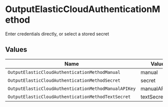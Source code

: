 # OutputElasticCloudAuthenticationMethod

Enter credentials directly, or select a stored secret


## Values

| Name                                                 | Value                                                |
| ---------------------------------------------------- | ---------------------------------------------------- |
| `OutputElasticCloudAuthenticationMethodManual`       | manual                                               |
| `OutputElasticCloudAuthenticationMethodSecret`       | secret                                               |
| `OutputElasticCloudAuthenticationMethodManualAPIKey` | manualAPIKey                                         |
| `OutputElasticCloudAuthenticationMethodTextSecret`   | textSecret                                           |